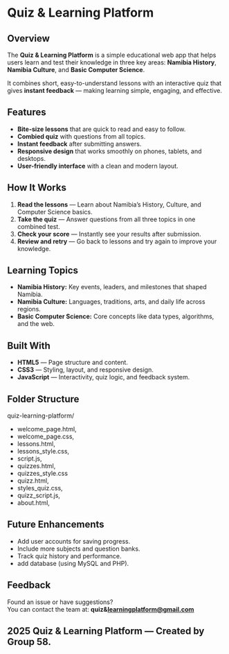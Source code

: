 #  Quiz & Learning Platform

##  Overview
The **Quiz & Learning Platform** is a simple educational web app that helps users learn and test their knowledge in three key areas: **Namibia History**, **Namibia Culture**, and **Basic Computer Science**.  

It combines short, easy-to-understand lessons with an interactive quiz that gives **instant feedback** — making learning simple, engaging, and effective.

##  Features
- **Bite-size lessons** that are quick to read and easy to follow.  
- **Combied quiz** with questions from all topics.  
- **Instant feedback** after submitting answers.  
- **Responsive design** that works smoothly on phones, tablets, and desktops.  
- **User-friendly interface** with a clean and modern layout.


##  How It Works
1. **Read the lessons** — Learn about Namibia’s History, Culture, and Computer Science basics.  
2. **Take the quiz** — Answer questions from all three topics in one combined test.  
3. **Check your score** — Instantly see your results after submission.  
4. **Review and retry** — Go back to lessons and try again to improve your knowledge.

##  Learning Topics
- **Namibia History:** Key events, leaders, and milestones that shaped Namibia.  
- **Namibia Culture:** Languages, traditions, arts, and daily life across regions.  
- **Basic Computer Science:** Core concepts like data types, algorithms, and the web.

##  Built With
- **HTML5** — Page structure and content.  
- **CSS3** — Styling, layout, and responsive design.  
- **JavaScript** — Interactivity, quiz logic, and feedback system.

##  Folder Structure
quiz-learning-platform/
- welcome_page.html,
- welcome_page.css,
- lessons.html,
- lessons_style.css,
- script.js,
- quizzes.html,
- quizzes_style.css
- quizz.html,
- styles_quiz.css,
- quizz_script.js,
- about.html,

##  Future Enhancements
- Add user accounts for saving progress.  
- Include more subjects and question banks.  
- Track quiz history and performance.
- add database (using MySQL and PHP).

## Feedback
Found an issue or have suggestions?  
You can contact the team at: **quiz&learningplatform@gmail.com**



## 2025 Quiz & Learning Platform — Created by Group 58.

